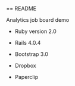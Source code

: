 == README

Analytics job board demo


* Ruby version 2.0

* Rails 4.0.4

* Bootstrap 3.0

* Dropbox

* Paperclip


